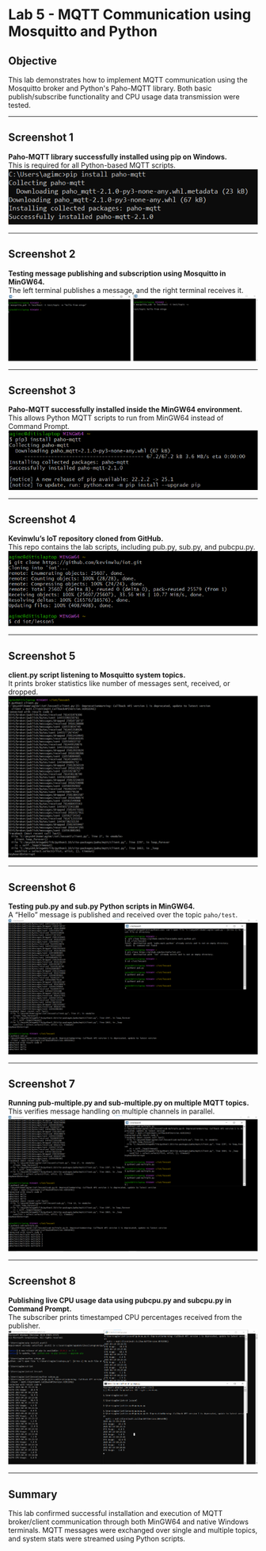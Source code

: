# Lab 5 - MQTT Communication using Mosquitto and Python

## Objective
This lab demonstrates how to implement MQTT communication using the Mosquitto broker and Python's Paho-MQTT library. Both basic publish/subscribe functionality and CPU usage data transmission were tested.

---

## Screenshot 1  
**Paho-MQTT library successfully installed using pip on Windows.**  
This is required for all Python-based MQTT scripts.
![lab5#1](https://github.com/acana68/Engineering-Design-VI/blob/main/Lab5/lab5%231.png?raw=true)

---

## Screenshot 2  
**Testing message publishing and subscription using Mosquitto in MinGW64.**  
The left terminal publishes a message, and the right terminal receives it.
![lab5#2](https://github.com/acana68/Engineering-Design-VI/blob/main/Lab5/lab5%232.png?raw=true)

---

## Screenshot 3  
**Paho-MQTT successfully installed inside the MinGW64 environment.**  
This allows Python MQTT scripts to run from MinGW64 instead of Command Prompt.
![lab5#3](https://github.com/acana68/Engineering-Design-VI/blob/main/Lab5/lab5%233.png?raw=true)

---

## Screenshot 4  
**Kevinwlu’s IoT repository cloned from GitHub.**  
This repo contains the lab scripts, including pub.py, sub.py, and pubcpu.py.
![lab5#4](https://github.com/acana68/Engineering-Design-VI/blob/main/Lab5/lab5%234.png?raw=true)

---

## Screenshot 5  
**client.py script listening to Mosquitto system topics.**  
It prints broker statistics like number of messages sent, received, or dropped.
![lab5#5](https://github.com/acana68/Engineering-Design-VI/blob/main/Lab5/lab5%235.png?raw=true)

---

## Screenshot 6  
**Testing pub.py and sub.py Python scripts in MinGW64.**  
A “Hello” message is published and received over the topic `paho/test`.
![lab5#6](https://github.com/acana68/Engineering-Design-VI/blob/main/Lab5/lab5%236.png?raw=true)

---

## Screenshot 7  
**Running pub-multiple.py and sub-multiple.py on multiple MQTT topics.**  
This verifies message handling on multiple channels in parallel.
![lab5#7](https://github.com/acana68/Engineering-Design-VI/blob/main/Lab5/lab5%237.png?raw=true)

---

## Screenshot 8  
**Publishing live CPU usage data using pubcpu.py and subcpu.py in Command Prompt.**  
The subscriber prints timestamped CPU percentages received from the publisher.
![lab5#8](https://github.com/acana68/Engineering-Design-VI/blob/main/Lab5/lab5%238.png?raw=true)

---

## Summary
This lab confirmed successful installation and execution of MQTT broker/client communication through both MinGW64 and native Windows terminals. MQTT messages were exchanged over single and multiple topics, and system stats were streamed using Python scripts.

